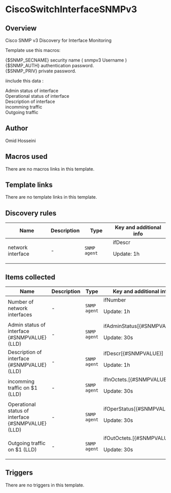 # CiscoSwitchInterfaceSNMPv3

## Overview

Cisco SNMP v3 Discovery for Interface Monitoring


Template use this macros:  
  
{$SNMP\_SECNAME} security name ( snmpv3 Username )   
{$SNMP\_AUTH} authentication password.  
{$SNMP\_PRIV} private password.


iinclude this data :


Admin status of interface   
Operational status of interface  
Description of interface  
incomming traffic   
Outgoing traffic


 



## Author

Omid Hosseini

## Macros used

There are no macros links in this template.

## Template links

There are no template links in this template.

## Discovery rules

|Name|Description|Type|Key and additional info|
|----|-----------|----|----|
|network interface|<p>-</p>|`SNMP agent`|ifDescr<p>Update: 1h</p>|
## Items collected

|Name|Description|Type|Key and additional info|
|----|-----------|----|----|
|Number of network interfaces|<p>-</p>|`SNMP agent`|ifNumber<p>Update: 1h</p>|
|Admin status of interface {#SNMPVALUE} (LLD)|<p>-</p>|`SNMP agent`|ifAdminStatus[{#SNMPVALUE}]<p>Update: 30s</p>|
|Description of interface {#SNMPVALUE} (LLD)|<p>-</p>|`SNMP agent`|ifDescr[{#SNMPVALUE}]<p>Update: 1h</p>|
|incomming traffic on $1 (LLD)|<p>-</p>|`SNMP agent`|ifInOctets.[{#SNMPVALUE}]<p>Update: 30s</p>|
|Operational status of interface {#SNMPVALUE} (LLD)|<p>-</p>|`SNMP agent`|ifOperStatus[{#SNMPVALUE}]<p>Update: 30s</p>|
|Outgoing traffic on $1 (LLD)|<p>-</p>|`SNMP agent`|ifOutOctets.[{#SNMPVALUE}]<p>Update: 30s</p>|
## Triggers

There are no triggers in this template.


